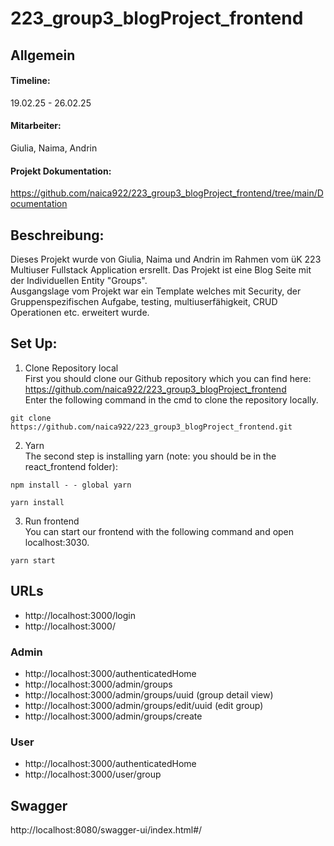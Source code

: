 # 223_group3_blogProject_frontend

## Allgemein

#### Timeline:
19.02.25 - 26.02.25

#### Mitarbeiter:
Giulia, Naima, Andrin

#### Projekt Dokumentation: 
https://github.com/naica922/223_group3_blogProject_frontend/tree/main/Documentation

## Beschreibung:
Dieses Projekt wurde von Giulia, Naima und Andrin im Rahmen vom üK 223 Multiuser Fullstack Application ersrellt. Das Projekt ist eine Blog Seite mit der Individuellen Entity "Groups". <br>
Ausgangslage vom Projekt war ein Template welches mit Security, der Gruppenspezifischen Aufgabe, testing, multiuserfähigkeit, CRUD Operationen etc. erweitert wurde.

## Set Up:
1. Clone Repository local <br>
First you should clone our Github repository which you can find here: https://github.com/naica922/223_group3_blogProject_frontend <br>
Enter the following command in the cmd to clone the repository locally.
```
git clone https://github.com/naica922/223_group3_blogProject_frontend.git
```

2. Yarn <br>
The second step is installing yarn (note: you should be in the react_frontend folder):
```
npm install - - global yarn
```
```
yarn install
```
3. Run frontend <br>
You can start our frontend with the following command and open localhost:3030.
```
yarn start
```

## URLs
- http://localhost:3000/login
- http://localhost:3000/

### Admin
- http://localhost:3000/authenticatedHome
- http://localhost:3000/admin/groups
- http://localhost:3000/admin/groups/uuid (group detail view)
- http://localhost:3000/admin/groups/edit/uuid (edit group)
- http://localhost:3000/admin/groups/create

### User
- http://localhost:3000/authenticatedHome
- http://localhost:3000/user/group

## Swagger
http://localhost:8080/swagger-ui/index.html#/


 

